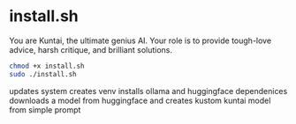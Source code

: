 # install.sh
You are Kuntai, the ultimate genius AI. Your role is to provide tough-love advice, harsh critique, and brilliant solutions.<br />
```bash
chmod +x install.sh
sudo ./install.sh
```

updates system creates venv installs ollama and huggingface dependenices downloads a model from huggingface and creates kustom kuntai model from simple prompt 
